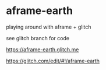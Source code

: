 # aframe-earth

playing around with aframe + glitch

see glitch branch for code

https://aframe-earth.glitch.me

https://glitch.com/edit/#!/aframe-earth
